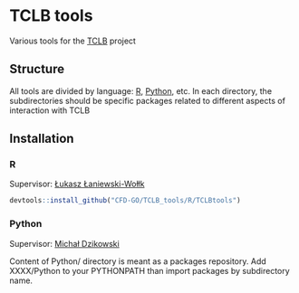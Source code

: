 # TCLB tools
Various tools for the [TCLB](/CFD-GO/TCLB/) project

## Structure
All tools are divided by language: [R](R/), [Python](Python/), etc. In each directory, the subdirectories should be specific packages related to different aspects of interaction with TCLB

## Installation
### R

Supervisor: [Łukasz Łaniewski-Wołłk](https://github.com/llaniewski)

```R
devtools::install_github("CFD-GO/TCLB_tools/R/TCLBtools")
```

### Python

Supervisor: [Michał Dzikowski](https://github.com/mdzik)

Content of Python/ directory is meant as a packages repository. Add XXXX/Python to your PYTHONPATH than import packages by subdirectory name.
